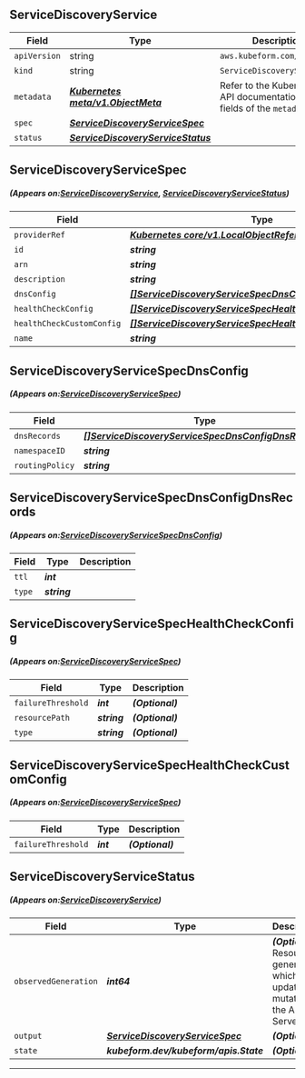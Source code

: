 ## ServiceDiscoveryService
| Field | Type | Description |
| ------ | ----- | ----------- |
| `apiVersion` | string | `aws.kubeform.com/v1alpha1` |
|    `kind` | string | `ServiceDiscoveryService` |
| `metadata` | ***[Kubernetes meta/v1.ObjectMeta](https://kubernetes.io/docs/reference/generated/kubernetes-api/v1.13/#objectmeta-v1-meta)***|Refer to the Kubernetes API documentation for the fields of the `metadata` field.|
| `spec` | ***[ServiceDiscoveryServiceSpec](#ServiceDiscoveryServiceSpec)***||
| `status` | ***[ServiceDiscoveryServiceStatus](#ServiceDiscoveryServiceStatus)***||
## ServiceDiscoveryServiceSpec
##### (Appears on:[ServiceDiscoveryService](#ServiceDiscoveryService), [ServiceDiscoveryServiceStatus](#ServiceDiscoveryServiceStatus))
| Field | Type | Description |
| ------ | ----- | ----------- |
| `providerRef` | ***[Kubernetes core/v1.LocalObjectReference](https://kubernetes.io/docs/reference/generated/kubernetes-api/v1.13/#localobjectreference-v1-core)***||
| `id` | ***string***||
| `arn` | ***string***| ***(Optional)*** |
| `description` | ***string***| ***(Optional)*** |
| `dnsConfig` | ***[[]ServiceDiscoveryServiceSpecDnsConfig](#ServiceDiscoveryServiceSpecDnsConfig)***||
| `healthCheckConfig` | ***[[]ServiceDiscoveryServiceSpecHealthCheckConfig](#ServiceDiscoveryServiceSpecHealthCheckConfig)***| ***(Optional)*** |
| `healthCheckCustomConfig` | ***[[]ServiceDiscoveryServiceSpecHealthCheckCustomConfig](#ServiceDiscoveryServiceSpecHealthCheckCustomConfig)***| ***(Optional)*** |
| `name` | ***string***||
## ServiceDiscoveryServiceSpecDnsConfig
##### (Appears on:[ServiceDiscoveryServiceSpec](#ServiceDiscoveryServiceSpec))
| Field | Type | Description |
| ------ | ----- | ----------- |
| `dnsRecords` | ***[[]ServiceDiscoveryServiceSpecDnsConfigDnsRecords](#ServiceDiscoveryServiceSpecDnsConfigDnsRecords)***||
| `namespaceID` | ***string***||
| `routingPolicy` | ***string***| ***(Optional)*** |
## ServiceDiscoveryServiceSpecDnsConfigDnsRecords
##### (Appears on:[ServiceDiscoveryServiceSpecDnsConfig](#ServiceDiscoveryServiceSpecDnsConfig))
| Field | Type | Description |
| ------ | ----- | ----------- |
| `ttl` | ***int***||
| `type` | ***string***||
## ServiceDiscoveryServiceSpecHealthCheckConfig
##### (Appears on:[ServiceDiscoveryServiceSpec](#ServiceDiscoveryServiceSpec))
| Field | Type | Description |
| ------ | ----- | ----------- |
| `failureThreshold` | ***int***| ***(Optional)*** |
| `resourcePath` | ***string***| ***(Optional)*** |
| `type` | ***string***| ***(Optional)*** |
## ServiceDiscoveryServiceSpecHealthCheckCustomConfig
##### (Appears on:[ServiceDiscoveryServiceSpec](#ServiceDiscoveryServiceSpec))
| Field | Type | Description |
| ------ | ----- | ----------- |
| `failureThreshold` | ***int***| ***(Optional)*** |
## ServiceDiscoveryServiceStatus
##### (Appears on:[ServiceDiscoveryService](#ServiceDiscoveryService))
| Field | Type | Description |
| ------ | ----- | ----------- |
| `observedGeneration` | ***int64***| ***(Optional)*** Resource generation, which is updated on mutation by the API Server.|
| `output` | ***[ServiceDiscoveryServiceSpec](#ServiceDiscoveryServiceSpec)***| ***(Optional)*** |
| `state` | ***kubeform.dev/kubeform/apis.State***| ***(Optional)*** |
---

